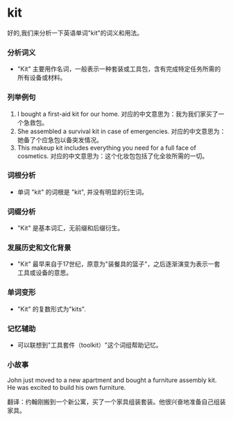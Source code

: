 # kit

好的,我们来分析一下英语单词"kit"的词义和用法。

  

### 分析词义

  

*   "Kit" 主要用作名词，一般表示一种套装或工具包，含有完成特定任务所需的所有设备或材料。

  

### 列举例句

  

1.  I bought a first-aid kit for our home. 对应的中文意思为：我为我们家买了一个急救包。
2.  She assembled a survival kit in case of emergencies. 对应的中文意思为：她备了个应急包以备突发情况。
3.  This makeup kit includes everything you need for a full face of cosmetics. 对应的中文意思为：这个化妆包包括了化全妆所需的一切。

  

### 词根分析

  

*   单词 "kit" 的词根是 "kit", 并没有明显的衍生词。

  

### 词缀分析

  

*   "Kit" 是基本词汇，无前缀和后缀衍生。

  

### 发展历史和文化背景

  

*   "Kit" 最早来自于17世纪，原意为"装餐具的篮子"，之后逐渐演变为表示一套工具或设备的意思。

  

### 单词变形

  

*   "Kit" 的复数形式为"kits".

  

### 记忆辅助

  

*   可以联想到"工具套件（toolkit）"这个词组帮助记忆。

  

### 小故事

  

John just moved to a new apartment and bought a furniture assembly kit. He was excited to build his own furniture.

  

翻译：约翰刚搬到一个新公寓，买了一个家具组装套装。他很兴奋地准备自己组装家具。
